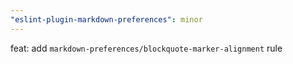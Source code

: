 ```yaml
---
"eslint-plugin-markdown-preferences": minor
---
```


feat: add `markdown-preferences/blockquote-marker-alignment` rule
